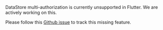 <amplify-callout>

DataStore multi-authorization is currently unsupported in Flutter. We are actively working on this.

Please follow this [Github issue](https://github.com/aws-amplify/amplify-flutter/issues/815) to track this missing feature.

</amplify-callout>
<!-- ```dart 
try {
  await Amplify.addPlugin(AmplifyAuthCognito());
  await Amplify.addPlugin(AmplifyAPI());
  await Amplify.addPlugin(AmplifyDataStore(
    modelProvider: ModelProvider.instance,
    authModeStrategy: AuthModeStrategy.multiAuth,
  ));
  await Amplify.configure(amplifyconfig);
  print('Initialized Amplify');
} catch (e) {
  print('Could not initialize Amplify: $e');
}
``` -->
